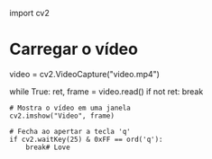 import cv2

# Carregar o vídeo
video = cv2.VideoCapture("video.mp4")

while True:
    ret, frame = video.read()
    if not ret:
        break
    
    # Mostra o vídeo em uma janela
    cv2.imshow("Video", frame)
    
    # Fecha ao apertar a tecla 'q'
    if cv2.waitKey(25) & 0xFF == ord('q'):
        break# Love

